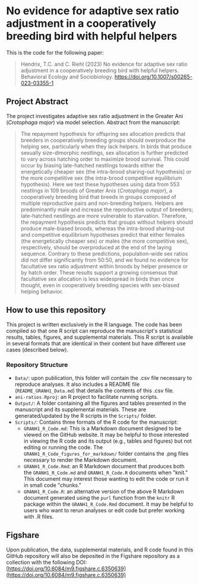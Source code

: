 #  No evidence for adaptive sex ratio adjustment in a cooperatively breeding bird with helpful helpers
 This is the code for the following paper:

> Hendrix, T.C. and C. Riehl (2023) No evidence for adaptive sex ratio adjustment in a cooperatively breeding bird with helpful helpers. Behavioral Ecology and Sociobiology. https://doi.org/10.1007/s00265-023-03355-1
 
 
## Project Abstract
The project investigates adaptive sex ratio adjustment in the Greater Ani (*Crotophaga major*) via model selection. Abstract from the manuscript:


> The repayment hypothesis for offspring sex allocation predicts that breeders in cooperatively breeding groups should overproduce the helping sex, particularly when they lack helpers. In birds that produce sexually size-dimorphic nestlings, sex allocation is further predicted to vary across hatching order to maximize brood survival. This could occur by biasing late-hatched nestlings towards either the energetically cheaper sex (the intra-brood sharing-out hypothesis) or the more competitive sex (the intra-brood competitive equilibrium hypothesis). Here we test these hypotheses using data from 553 nestlings in 109 broods of Greater Anis (*Crotophaga major*), a cooperatively breeding bird that breeds in groups composed of multiple reproductive pairs and non-breeding helpers. Helpers are predominantly male and increase the reproductive output of breeders; late-hatched nestlings are more vulnerable to starvation. Therefore, the repayment hypothesis predicts that groups without helpers should produce male-biased broods, whereas the intra-brood sharing-out and competitive equilibrium hypotheses predict that either females (the energetically cheaper sex) or males (the more competitive sex), respectively, should be overproduced at the end of the laying sequence. Contrary to these predictions, population-wide sex ratios did not differ significantly from 50:50, and we found no evidence for facultative sex ratio adjustment within broods by helper presence or by hatch order. These results support a growing consensus that facultative sex allocation is less widespread in birds than once thought, even in cooperatively breeding species with sex-biased helping behavior. 


## How to use this repository
This project is written exclusively in the R language. The code has been compiled so that one R script can reproduce the manuscript's statistical results, tables, figures, and supplemental materials. This R script is available in several formats that are identical in their content but have different use cases (described below). 

### Repository Structure
* `Data/`: upon publication, this folder will contain the .csv file necessary to reproduce analyses. It also includes a README file (`README_GRANH1_Data.md`) that details the contents of this .csv file. 
* `ani-ratios.Rproj`: an R project to facilitate running scripts. 
* `Output/`: A folder containing all the figures and tables presented in the manuscript and its supplemental materials. These are generated/updated by the R scripts in the `Scripts/` folder. 
* `Scripts/`: Contains three formats of the R code for the manuscript:
	+ `GRANH1_R_Code.md`: This is a Markdown document designed to be viewed on the GitHub website. It may be helpful to those interested in viewing the R code and its output (e.g., tables and figures) but not editing or running the code. The `GRANH1_R_Code_figures_for_markdown/` folder contains the .png files necessary to render the Markdown document.
	+ `GRANH1_R_Code.Rmd`: an R Markdown document that produces both the `GRANH1_R_Code.md` and `GRANH1_R_Code.R` documents when "knit." This document may interest those wanting to edit the code or run it in small code "chunks."
	+ `GRANH1_R_Code.R`: an alternative version of the above R Markdown document generated using the `purl` function from the `knitr` R package within the `GRANH1_R_Code.Rmd` document. It may be helpful to users who want to rerun analyses or edit code but prefer working with .R files.     

## Figshare 
Upon publication, the data, supplemental materials, and R code found in this GitHub repository will also be deposited in the Figshare repository as a collection with the following DOI: [https://doi.org/10.6084/m9.figshare.c.6350639](https://doi.org/10.6084/m9.figshare.c.6350639)
